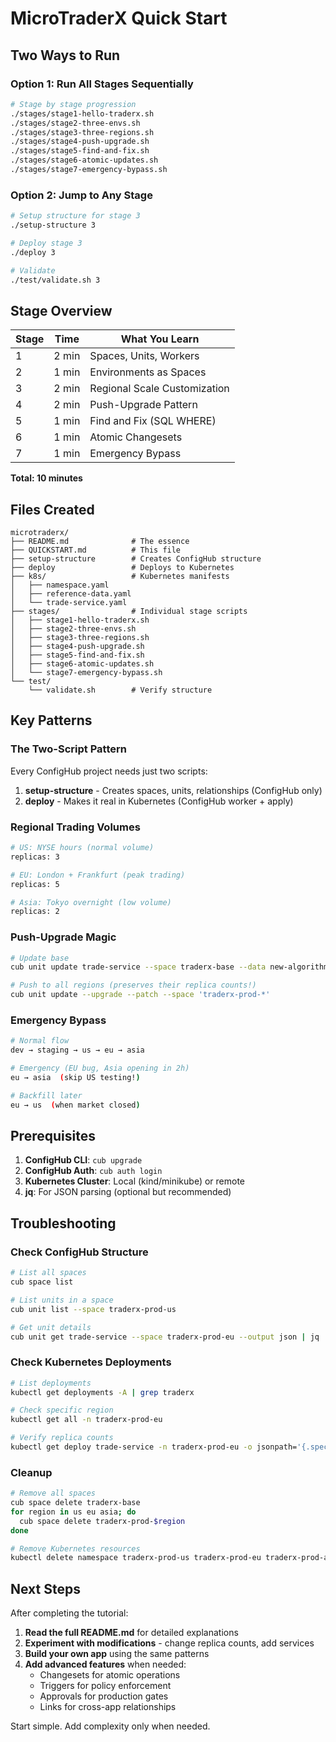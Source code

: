 # MicroTraderX Quick Start

## Two Ways to Run

### Option 1: Run All Stages Sequentially
```bash
# Stage by stage progression
./stages/stage1-hello-traderx.sh
./stages/stage2-three-envs.sh
./stages/stage3-three-regions.sh
./stages/stage4-push-upgrade.sh
./stages/stage5-find-and-fix.sh
./stages/stage6-atomic-updates.sh
./stages/stage7-emergency-bypass.sh
```

### Option 2: Jump to Any Stage
```bash
# Setup structure for stage 3
./setup-structure 3

# Deploy stage 3
./deploy 3

# Validate
./test/validate.sh 3
```

## Stage Overview

| Stage | Time | What You Learn |
|-------|------|----------------|
| 1 | 2 min | Spaces, Units, Workers |
| 2 | 1 min | Environments as Spaces |
| 3 | 2 min | Regional Scale Customization |
| 4 | 2 min | Push-Upgrade Pattern |
| 5 | 1 min | Find and Fix (SQL WHERE) |
| 6 | 1 min | Atomic Changesets |
| 7 | 1 min | Emergency Bypass |

**Total: 10 minutes**

## Files Created

```
microtraderx/
├── README.md              # The essence
├── QUICKSTART.md          # This file
├── setup-structure        # Creates ConfigHub structure
├── deploy                 # Deploys to Kubernetes
├── k8s/                   # Kubernetes manifests
│   ├── namespace.yaml
│   ├── reference-data.yaml
│   └── trade-service.yaml
├── stages/                # Individual stage scripts
│   ├── stage1-hello-traderx.sh
│   ├── stage2-three-envs.sh
│   ├── stage3-three-regions.sh
│   ├── stage4-push-upgrade.sh
│   ├── stage5-find-and-fix.sh
│   ├── stage6-atomic-updates.sh
│   └── stage7-emergency-bypass.sh
└── test/
    └── validate.sh        # Verify structure
```

## Key Patterns

### The Two-Script Pattern
Every ConfigHub project needs just two scripts:

1. **setup-structure** - Creates spaces, units, relationships (ConfigHub only)
2. **deploy** - Makes it real in Kubernetes (ConfigHub worker + apply)

### Regional Trading Volumes
```bash
# US: NYSE hours (normal volume)
replicas: 3

# EU: London + Frankfurt (peak trading)
replicas: 5

# Asia: Tokyo overnight (low volume)
replicas: 2
```

### Push-Upgrade Magic
```bash
# Update base
cub unit update trade-service --space traderx-base --data new-algorithm.yaml

# Push to all regions (preserves their replica counts!)
cub unit update --upgrade --patch --space 'traderx-prod-*'
```

### Emergency Bypass
```bash
# Normal flow
dev → staging → us → eu → asia

# Emergency (EU bug, Asia opening in 2h)
eu → asia  (skip US testing!)

# Backfill later
eu → us  (when market closed)
```

## Prerequisites

1. **ConfigHub CLI**: `cub upgrade`
2. **ConfigHub Auth**: `cub auth login`
3. **Kubernetes Cluster**: Local (kind/minikube) or remote
4. **jq**: For JSON parsing (optional but recommended)

## Troubleshooting

### Check ConfigHub Structure
```bash
# List all spaces
cub space list

# List units in a space
cub unit list --space traderx-prod-us

# Get unit details
cub unit get trade-service --space traderx-prod-eu --output json | jq .
```

### Check Kubernetes Deployments
```bash
# List deployments
kubectl get deployments -A | grep traderx

# Check specific region
kubectl get all -n traderx-prod-eu

# Verify replica counts
kubectl get deploy trade-service -n traderx-prod-eu -o jsonpath='{.spec.replicas}'
```

### Cleanup
```bash
# Remove all spaces
cub space delete traderx-base
for region in us eu asia; do
  cub space delete traderx-prod-$region
done

# Remove Kubernetes resources
kubectl delete namespace traderx-prod-us traderx-prod-eu traderx-prod-asia
```

## Next Steps

After completing the tutorial:

1. **Read the full README.md** for detailed explanations
2. **Experiment with modifications** - change replica counts, add services
3. **Build your own app** using the same patterns
4. **Add advanced features** when needed:
   - Changesets for atomic operations
   - Triggers for policy enforcement
   - Approvals for production gates
   - Links for cross-app relationships

Start simple. Add complexity only when needed.
